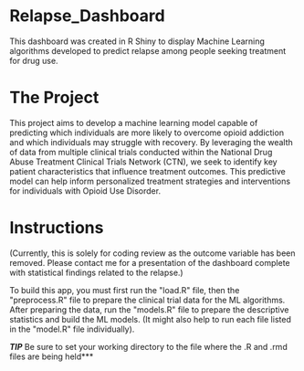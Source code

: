 # Relapse_Dashboard
This dashboard was created in R Shiny to display Machine Learning algorithms developed to predict relapse among people seeking treatment for drug use.


# The Project
This project aims to develop a machine learning model capable of predicting which individuals are more likely to overcome opioid addiction and which individuals may struggle with recovery. By leveraging the wealth of data from multiple clinical trials conducted within the National Drug Abuse Treatment Clinical Trials Network (CTN), we seek to identify key patient characteristics that influence treatment outcomes. This predictive model can help inform personalized treatment strategies and interventions for individuals with Opioid Use Disorder.


# Instructions
(Currently, this is solely for coding review as the outcome variable has been removed. Please contact me for a presentation of the dashboard complete with statistical findings related to the relapse.) 

To build this app, you must first run the "load.R" file, then the "preprocess.R" file to prepare the clinical trial data for the ML algorithms. After preparing the data, run the "models.R" file to prepare the descriptive statistics and build the ML models. (It might also help to run each file listed in the "model.R" file individually).

***TIP*** Be sure to set your working directory to the file where the .R and .rmd files are being held***
